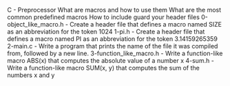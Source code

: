 C - Preprocessor
What are macros and how to use them
What are the most common predefined macros
How to include guard your header files
0-object_like_macro.h - Create a header file that defines a macro named SIZE as an abbreviation for the token 1024
1-pi.h - Create a header file that defines a macro named PI as an abbreviation for the token 3.14159265359
2-main.c - Write a program that prints the name of the file it was compiled from, followed by a new line.
3-function_like_macro.h - Write a function-like macro ABS(x) that computes the absolute value of a number x
4-sum.h - Write a function-like macro SUM(x, y) that computes the sum of the numbers x and y
